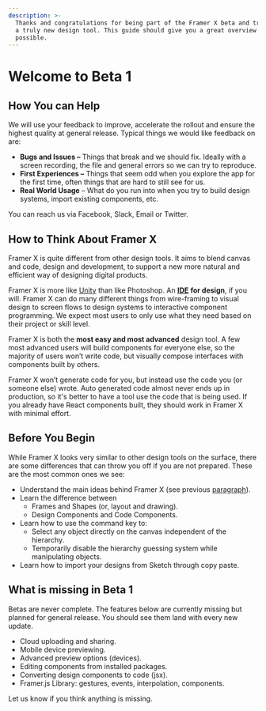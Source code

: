 ```yaml
---
description: >-
  Thanks and congratulations for being part of the Framer X beta and trying out
  a truly new design tool. This guide should give you a great overview of what's
  possible.
---
```


# Welcome to Beta 1

## How You can Help

We will use your feedback to improve, accelerate the rollout and ensure the highest quality at general release. Typical things we would like feedback on are:

* **Bugs and Issues –** Things that break and we should fix. Ideally with a screen recording, the file and general errors so we can try to reproduce.
* **First Experiences –** Things that seem odd when you explore the app for the first time, often things that are hard to still see for us.
* **Real World Usage** – What do you run into when you try to build design systems, import existing components, etc.

You can reach us via Facebook, Slack, Email or Twitter.

## How to Think About Framer X

Framer X is quite different from other design tools. It aims to blend canvas and code, design and development, to support a new more natural and efficient way of designing digital products.

Framer X is more like [Unity](https://unity3d.com/unity/editor) than like Photoshop. An [**IDE**](https://en.wikipedia.org/wiki/Integrated_development_environment) **for design**, if you will. Framer X can do many different things from wire-framing to visual design to screen flows to design systems to interactive component programming. We expect most users to only use what they need based on their project or skill level.

Framer X is both the **most easy and most advanced** design tool. A few most advanced users will build components for everyone else, so the majority of users won’t write code, but visually compose interfaces with components built by others.

Framer X won’t generate code for you, but instead use the code you \(or someone else\) wrote. Auto generated code almost never ends up in production, so it's better to have a tool use the code that is being used. If you already have React components built, they should work in Framer X with minimal effort.

## Before You Begin

While Framer X looks very similar to other design tools on the surface, there are some differences that can throw you off if you are not prepared. These are the most common ones we see:

* Understand the main ideas behind Framer X \(see previous [paragraph](welcome-to-beta-1.md#how-to-think-about-framer-x)\).
* Learn the difference between
  * Frames and Shapes \(or, layout and drawing\).
  * Design Components and Code Components.
* Learn how to use the command key to:
  * Select any object directly on the canvas independent of the hierarchy.
  * Temporarily disable the hierarchy guessing system while manipulating objects.
* Learn how to import your designs from Sketch through copy paste.

## What is missing in Beta 1

Betas are never complete. The features below are currently missing but planned for general release. You should see them land with every new update.

* Cloud uploading and sharing.
* Mobile device previewing.
* Advanced preview options \(devices\).
* Editing components from installed packages.
* Converting design components to code \(jsx\). 
* Framer.js Library: gestures, events, interpolation, components.

Let us know if you think anything is missing.

